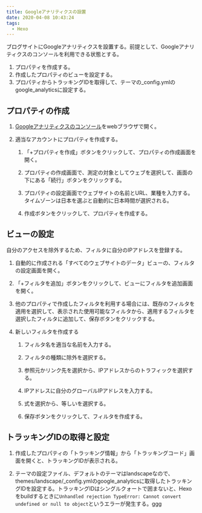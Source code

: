 ```yaml
---
title: Googleアナリティクスの設置
date: 2020-04-08 10:43:24
tags:
  - Hexo
---
```


ブログサイトにGoogleアナリティクスを設置する。前提として、Googleアナリティクスのコンソールを利用できる状態とする。

<!--more-->

1. プロパティを作成する。
1. 作成したプロパティのビューを設定する。
1. プロパティからトラッキングIDを取得して、テーマの_config.ymlのgoogle_analyticsに設定する。

## プロパティの作成

1. [Googleアナリティクスのコンソール](http://www.google.co.jp/analytics/)をwebブラウザで開く。

1. 適当なアカウントにプロパティを作成する。

    1. 「+プロパティを作成」ボタンをクリックして、プロパティの作成画面を開く。

    1. プロパティの作成画面で、測定の対象としてウェブを選択して、画面の下にある「続行」ボタンをクリックする。

    1. プロパティの設定画面でウェブサイトの名前とURL、業種を入力する。タイムゾーンは日本を選ぶと自動的に日本時間が選択される。

    1. 作成ボタンをクリックして、プロパティを作成する。

## ビューの設定

自分のアクセスを除外するため、フィルタに自分のIPアドレスを登録する。

1. 自動的に作成される「すべてのウェブサイトのデータ」ビューの、フィルタの設定画面を開く。

1. 「+フィルタを追加」ボタンをクリックして、ビューにフィルタを追加画面を開く。

1. 他のプロパティで作成したフィルタを利用する場合には、既存のフィルタを適用を選択して、表示された使用可能なフィルタから、適用するフィルタを選択したフィルタに追加して、保存ボタンをクリックする。

1. 新しいフィルタを作成する

    1. フィルタ名を適当な名前を入力する。

    1. フィルタの種類に除外を選択する。

    1. 参照元かリンク先を選択から、IPアドレスからのトラフィックを選択する。

    1. IPアドレスに自分のグローバルIPアドレスを入力する。

    1. 式を選択から、等しいを選択する。

    1. 保存ボタンをクリックして、フィルタを作成する。

## トラッキングIDの取得と設定

1. 作成したプロパティの「トラッキング情報」から「トラッキングコード」画面を開くと、トラッキングIDが表示される。

1. テーマの設定ファイル、デフォルトのテーマはlandscapeなので、themes/landscape/_config.ymlのgoogle_analyticsに取得したトラッキングIDを設定する。トラッキングIDはシングルクォートで囲まないと、Hexoをbuildするときに`Unhandled rejection TypeError: Cannot convert undefined or null to object`というエラーが発生する。ggg
